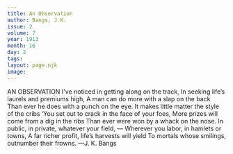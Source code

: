 ```yaml
---
title: An Observation
author: Bangs, J.K.
issue: 2
volume: 7
year: 1913
month: 16
day: 2
tags:
layout: page.njk
image:
---
```

AN OBSERVATION    I've noticed in getting along on the track, In seeking life’s laurels and premiums high, A man can do more with a slap on the back Than ever he does with a punch on the eye. It makes little matter the style of the cribs ‘You set out to crack in the face of your foes, More prizes will come from a dig in the ribs Than ever were won by a whack on the nose. In public, in private, whatever your field, — Wherever you labor, in hamlets or towns, A far richer profit, life’s harvests will yield To mortals whose smilings, outnumber their frowns. —J. K. Bangs

